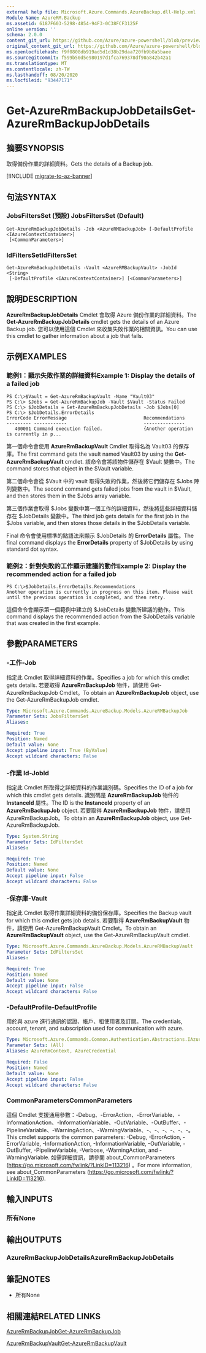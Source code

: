```yaml
---
external help file: Microsoft.Azure.Commands.AzureBackup.dll-Help.xml
Module Name: AzureRM.Backup
ms.assetid: 6187F603-5298-4854-94F3-0C38FCF3125F
online version: ''
schema: 2.0.0
content_git_url: https://github.com/Azure/azure-powershell/blob/preview/src/ResourceManager/AzureBackup/Commands.AzureBackup/help/Get-AzureRmBackupJobDetails.md
original_content_git_url: https://github.com/Azure/azure-powershell/blob/preview/src/ResourceManager/AzureBackup/Commands.AzureBackup/help/Get-AzureRmBackupJobDetails.md
ms.openlocfilehash: f9f0808db919ad5d1d38b29daa720fb9b8a5baee
ms.sourcegitcommit: f599b50d5e980197d1fca769378df90a842b42a1
ms.translationtype: MT
ms.contentlocale: zh-TW
ms.lasthandoff: 08/20/2020
ms.locfileid: "93447171"
---
```

# <span data-ttu-id="6e2e1-101">Get-AzureRmBackupJobDetails</span><span class="sxs-lookup"><span data-stu-id="6e2e1-101">Get-AzureRmBackupJobDetails</span></span>

## <span data-ttu-id="6e2e1-102">摘要</span><span class="sxs-lookup"><span data-stu-id="6e2e1-102">SYNOPSIS</span></span>
<span data-ttu-id="6e2e1-103">取得備份作業的詳細資料。</span><span class="sxs-lookup"><span data-stu-id="6e2e1-103">Gets the details of a Backup job.</span></span>

[!INCLUDE [migrate-to-az-banner](../../includes/migrate-to-az-banner.md)]

## <span data-ttu-id="6e2e1-104">句法</span><span class="sxs-lookup"><span data-stu-id="6e2e1-104">SYNTAX</span></span>

### <span data-ttu-id="6e2e1-105">JobsFiltersSet (預設) </span><span class="sxs-lookup"><span data-stu-id="6e2e1-105">JobsFiltersSet (Default)</span></span>
```
Get-AzureRmBackupJobDetails -Job <AzureRMBackupJob> [-DefaultProfile <IAzureContextContainer>]
 [<CommonParameters>]
```

### <span data-ttu-id="6e2e1-106">IdFiltersSet</span><span class="sxs-lookup"><span data-stu-id="6e2e1-106">IdFiltersSet</span></span>
```
Get-AzureRmBackupJobDetails -Vault <AzureRMBackupVault> -JobId <String>
 [-DefaultProfile <IAzureContextContainer>] [<CommonParameters>]
```

## <span data-ttu-id="6e2e1-107">說明</span><span class="sxs-lookup"><span data-stu-id="6e2e1-107">DESCRIPTION</span></span>
<span data-ttu-id="6e2e1-108">**AzureRmBackupJobDetails** Cmdlet 會取得 Azure 備份作業的詳細資料。</span><span class="sxs-lookup"><span data-stu-id="6e2e1-108">The **Get-AzureRmBackupJobDetails** cmdlet gets the details of an Azure Backup job.</span></span>
<span data-ttu-id="6e2e1-109">您可以使用這個 Cmdlet 來收集失敗作業的相關資訊。</span><span class="sxs-lookup"><span data-stu-id="6e2e1-109">You can use this cmdlet to gather information about a job that fails.</span></span>

## <span data-ttu-id="6e2e1-110">示例</span><span class="sxs-lookup"><span data-stu-id="6e2e1-110">EXAMPLES</span></span>

### <span data-ttu-id="6e2e1-111">範例1：顯示失敗作業的詳細資料</span><span class="sxs-lookup"><span data-stu-id="6e2e1-111">Example 1: Display the details of a failed job</span></span>
```
PS C:\>$Vault = Get-AzureRmBackupVault -Name "Vault03" 
PS C:\> $Jobs = Get-AzureRmBackupJob -Vault $Vault -Status Failed
PS C:\> $JobDetails = Get-AzureRmBackupJobDetails -Job $Jobs[0]
PS C:\> $JobDetails.ErrorDetails
ErrorCode ErrorMessage                            Recommendations
--------- ------------                            ---------------
   400001 Command execution failed.               {Another operation is currently in p...
```

<span data-ttu-id="6e2e1-112">第一個命令會使用 **AzureRmBackupVault** Cmdlet 取得名為 Vault03 的保存庫。</span><span class="sxs-lookup"><span data-stu-id="6e2e1-112">The first command gets the vault named Vault03 by using the **Get-AzureRmBackupVault** cmdlet.</span></span>
<span data-ttu-id="6e2e1-113">該命令會將該物件儲存在 $Vault 變數中。</span><span class="sxs-lookup"><span data-stu-id="6e2e1-113">The command stores that object in the $Vault variable.</span></span>

<span data-ttu-id="6e2e1-114">第二個命令會從 $Vault 中的 vault 取得失敗的作業，然後將它們儲存在 $Jobs 陣列變數中。</span><span class="sxs-lookup"><span data-stu-id="6e2e1-114">The second command gets failed jobs from the vault in $Vault, and then stores them in the $Jobs array variable.</span></span>

<span data-ttu-id="6e2e1-115">第三個作業會取得 $Jobs 變數中第一個工作的詳細資料，然後將這些詳細資料儲存在 $JobDetails 變數中。</span><span class="sxs-lookup"><span data-stu-id="6e2e1-115">The third job gets details for the first job in the $Jobs variable, and then stores those details in the $JobDetails variable.</span></span>

<span data-ttu-id="6e2e1-116">Final 命令會使用標準的點語法來顯示 $JobDetails 的 **ErrorDetails** 屬性。</span><span class="sxs-lookup"><span data-stu-id="6e2e1-116">The final command displays the **ErrorDetails** property of $JobDetails by using standard dot syntax.</span></span>

### <span data-ttu-id="6e2e1-117">範例2：針對失敗的工作顯示建議的動作</span><span class="sxs-lookup"><span data-stu-id="6e2e1-117">Example 2: Display the recommended action for a failed job</span></span>
```
PS C:\>$JobDetails.ErrorDetails.Recommendations
Another operation is currently in progress on this item. Please wait until the previous operation is completed, and then retry.
```

<span data-ttu-id="6e2e1-118">這個命令會顯示第一個範例中建立的 $JobDetails 變數所建議的動作。</span><span class="sxs-lookup"><span data-stu-id="6e2e1-118">This command displays the recommended action from the $JobDetails variable that was created in the first example.</span></span>

## <span data-ttu-id="6e2e1-119">參數</span><span class="sxs-lookup"><span data-stu-id="6e2e1-119">PARAMETERS</span></span>

### <span data-ttu-id="6e2e1-120">-工作</span><span class="sxs-lookup"><span data-stu-id="6e2e1-120">-Job</span></span>
<span data-ttu-id="6e2e1-121">指定此 Cmdlet 取得詳細資料的作業。</span><span class="sxs-lookup"><span data-stu-id="6e2e1-121">Specifies a job for which this cmdlet gets details.</span></span>
<span data-ttu-id="6e2e1-122">若要取得 **AzureRmBackupJob** 物件，請使用 Get-AzureRmBackupJob Cmdlet。</span><span class="sxs-lookup"><span data-stu-id="6e2e1-122">To obtain an **AzureRmBackupJob** object, use the Get-AzureRmBackupJob cmdlet.</span></span>

```yaml
Type: Microsoft.Azure.Commands.AzureBackup.Models.AzureRMBackupJob
Parameter Sets: JobsFiltersSet
Aliases: 

Required: True
Position: Named
Default value: None
Accept pipeline input: True (ByValue)
Accept wildcard characters: False
```

### <span data-ttu-id="6e2e1-123">-作業 Id</span><span class="sxs-lookup"><span data-stu-id="6e2e1-123">-JobId</span></span>
<span data-ttu-id="6e2e1-124">指定此 Cmdlet 所取得之詳細資料的作業識別碼。</span><span class="sxs-lookup"><span data-stu-id="6e2e1-124">Specifies the ID of a job for which this cmdlet gets details.</span></span>
<span data-ttu-id="6e2e1-125">識別碼是 **AzureRmBackupJob** 物件的 **InstanceId** 屬性。</span><span class="sxs-lookup"><span data-stu-id="6e2e1-125">The ID is the **InstanceId** property of an **AzureRmBackupJob** object.</span></span>
<span data-ttu-id="6e2e1-126">若要取得 **AzureRmBackupJob** 物件，請使用 AzureRmBackupJob。</span><span class="sxs-lookup"><span data-stu-id="6e2e1-126">To obtain an **AzureRmBackupJob** object, use Get-AzureRmBackupJob.</span></span>

```yaml
Type: System.String
Parameter Sets: IdFiltersSet
Aliases: 

Required: True
Position: Named
Default value: None
Accept pipeline input: False
Accept wildcard characters: False
```

### <span data-ttu-id="6e2e1-127">-保存庫</span><span class="sxs-lookup"><span data-stu-id="6e2e1-127">-Vault</span></span>
<span data-ttu-id="6e2e1-128">指定此 Cmdlet 取得作業詳細資料的備份保存庫。</span><span class="sxs-lookup"><span data-stu-id="6e2e1-128">Specifies the Backup vault for which this cmdlet gets job details.</span></span>
<span data-ttu-id="6e2e1-129">若要取得 **AzureRmBackupVault** 物件，請使用 Get-AzureRmBackupVault Cmdlet。</span><span class="sxs-lookup"><span data-stu-id="6e2e1-129">To obtain an **AzureRmBackupVault** object, use the Get-AzureRmBackupVault cmdlet.</span></span>

```yaml
Type: Microsoft.Azure.Commands.AzureBackup.Models.AzureRMBackupVault
Parameter Sets: IdFiltersSet
Aliases: 

Required: True
Position: Named
Default value: None
Accept pipeline input: False
Accept wildcard characters: False
```

### <span data-ttu-id="6e2e1-130">-DefaultProfile</span><span class="sxs-lookup"><span data-stu-id="6e2e1-130">-DefaultProfile</span></span>
<span data-ttu-id="6e2e1-131">用於與 azure 進行通訊的認證、帳戶、租使用者及訂閱。</span><span class="sxs-lookup"><span data-stu-id="6e2e1-131">The credentials, account, tenant, and subscription used for communication with azure.</span></span>

```yaml
Type: Microsoft.Azure.Commands.Common.Authentication.Abstractions.IAzureContextContainer
Parameter Sets: (All)
Aliases: AzureRmContext, AzureCredential

Required: False
Position: Named
Default value: None
Accept pipeline input: False
Accept wildcard characters: False
```

### <span data-ttu-id="6e2e1-132">CommonParameters</span><span class="sxs-lookup"><span data-stu-id="6e2e1-132">CommonParameters</span></span>
<span data-ttu-id="6e2e1-133">這個 Cmdlet 支援通用參數：-Debug、-ErrorAction、-ErrorVariable、-InformationAction、-InformationVariable、-OutVariable、-OutBuffer、-PipelineVariable、-WarningAction、-WarningVariable、-、-、-、-、-、-。</span><span class="sxs-lookup"><span data-stu-id="6e2e1-133">This cmdlet supports the common parameters: -Debug, -ErrorAction, -ErrorVariable, -InformationAction, -InformationVariable, -OutVariable, -OutBuffer, -PipelineVariable, -Verbose, -WarningAction, and -WarningVariable.</span></span> <span data-ttu-id="6e2e1-134">如需詳細資訊，請參閱 about_CommonParameters (https://go.microsoft.com/fwlink/?LinkID=113216) 。</span><span class="sxs-lookup"><span data-stu-id="6e2e1-134">For more information, see about_CommonParameters (https://go.microsoft.com/fwlink/?LinkID=113216).</span></span>

## <span data-ttu-id="6e2e1-135">輸入</span><span class="sxs-lookup"><span data-stu-id="6e2e1-135">INPUTS</span></span>

### <span data-ttu-id="6e2e1-136">所有</span><span class="sxs-lookup"><span data-stu-id="6e2e1-136">None</span></span>

## <span data-ttu-id="6e2e1-137">輸出</span><span class="sxs-lookup"><span data-stu-id="6e2e1-137">OUTPUTS</span></span>

### <span data-ttu-id="6e2e1-138">AzureRmBackupJobDetails</span><span class="sxs-lookup"><span data-stu-id="6e2e1-138">AzureRmBackupJobDetails</span></span>

## <span data-ttu-id="6e2e1-139">筆記</span><span class="sxs-lookup"><span data-stu-id="6e2e1-139">NOTES</span></span>
* <span data-ttu-id="6e2e1-140">所有</span><span class="sxs-lookup"><span data-stu-id="6e2e1-140">None</span></span>

## <span data-ttu-id="6e2e1-141">相關連結</span><span class="sxs-lookup"><span data-stu-id="6e2e1-141">RELATED LINKS</span></span>

[<span data-ttu-id="6e2e1-142">AzureRmBackupJob</span><span class="sxs-lookup"><span data-stu-id="6e2e1-142">Get-AzureRmBackupJob</span></span>](./Get-AzureRmBackupJob.md)

[<span data-ttu-id="6e2e1-143">AzureRmBackupVault</span><span class="sxs-lookup"><span data-stu-id="6e2e1-143">Get-AzureRmBackupVault</span></span>](./Get-AzureRmBackupVault.md)


